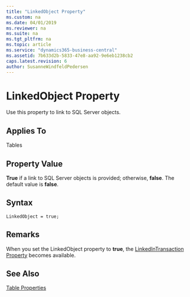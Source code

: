 ```yaml
---
title: "LinkedObject Property"
ms.custom: na
ms.date: 04/01/2019
ms.reviewer: na
ms.suite: na
ms.tgt_pltfrm: na
ms.topic: article
ms.service: "dynamics365-business-central"
ms.assetid: 7b633d2b-5833-47e8-aa92-9e6eb1238cb2
caps.latest.revision: 6
author: SusanneWindfeldPedersen
---
```


 

# LinkedObject Property
Use this property to link to SQL Server objects.  
  
## Applies To  
 Tables  

## Property Value  
 **True** if a link to SQL Server objects is provided; otherwise, **false**. The default value is **false**.  

## Syntax
```
LinkedObject = true;
```
  
## Remarks  
 When you set the LinkedObject property to **true**, the [LinkedInTransaction Property](devenv-linkedintransaction-property.md) becomes available.  
  
## See Also  
 [Table Properties](devenv-table-properties.md)